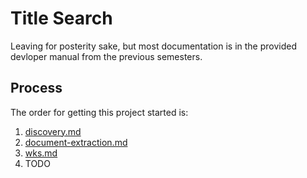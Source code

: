 # Title Search
Leaving for posterity sake, but most documentation is in the provided devloper manual from the previous semesters. 
## Process
The order for getting this project started is:
1. [discovery.md](/assets/discovery.md)
2. [document-extraction.md](/assets/document-extraction.md)
3. [wks.md](/assets/wks.md)
4. TODO
